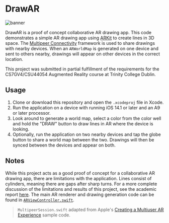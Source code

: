 # DrawAR

![banner](https://user-images.githubusercontent.com/8284016/119224364-f7ad0f80-baf5-11eb-97be-e242dac35935.png)

DrawAR is a proof of concept collaborative AR drawing app.  This code demonstrates a simple AR drawing app using [ARKit](https://developer.apple.com/documentation/arkit) to create lines in 3D space.  The [Multipeer Connectivity](https://developer.apple.com/documentation/multipeerconnectivity) framework is used to share drawings with nearby devices.  When an `ARWorldMap` is generated on one device and sent to others nearby, drawings will appear on other devices in the correct location.

This project was submitted in partial fulfillment of the requirements for the CS7GV4/CSU44054 Augmented Reality course at Trinity College Dublin.

## Usage
1. Clone or download this repository and open the `.xcodeproj` file in Xcode.
2. Run the application on a device with running iOS 14.1 or later and an A9 or later processor.
3. Look around to generate a world map, select a color from the color well and hold the "DRAW" button to draw lines in AR where the device is looking.
4. Optionally, run the application on two nearby devices and tap the globe button to share a world map between the two.  Drawings will then be synced between the devices and appear on both.


## Notes
While this project acts as a good proof of concept for a collaborative AR drawing app, there are limitations with the application.  Lines consist of cylinders, meaning there are gaps after sharp turns.  For a more complete discussion of the limitations and results of this project, see the academic report [here](https://github.com/Finnvoor/DrawAR/blob/main/AR%20Project%20Report.pdf).  The main AR renderer and drawing generation code can be found in [`ARViewController.swift`](https://github.com/Finnvoor/DrawAR/blob/main/DrawAR/ARViewController.swift).

> `MultipeerSession.swift` adapted from Apple's [Creating a Multiuser AR Experience](https://developer.apple.com/documentation/arkit/creating_a_multiuser_ar_experience) sample code.
